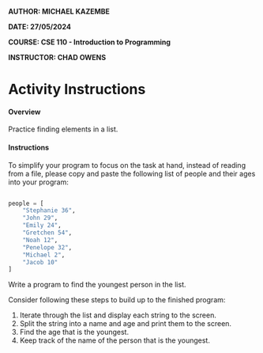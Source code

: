 **AUTHOR:  MICHAEL KAZEMBE**

**DATE:  27/05/2024**

**COURSE:  CSE 110 - Introduction to Programming**

**INSTRUCTOR:  CHAD OWENS**

# Activity Instructions

#### Overview

Practice finding elements in a list.

#### Instructions

To simplify your program to focus on the task at hand, instead of reading from a file, please copy and paste the following list of people and their ages into your program:

```python

people = [
    "Stephanie 36",
    "John 29",
    "Emily 24",
    "Gretchen 54",
    "Noah 12",
    "Penelope 32",
    "Michael 2",
    "Jacob 10"
]
```

Write a program to find the youngest person in the list.

Consider following these steps to build up to the finished program:

1. Iterate through the list and display each string to the screen.
2. Split the string into a name and age and print them to the screen.
3. Find the age that is the youngest.
4. Keep track of the name of the person that is the youngest.
